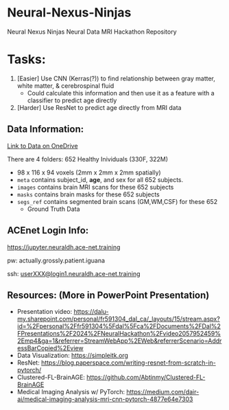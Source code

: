 # Neural-Nexus-Ninjas
Neural Nexus Ninjas Neural Data MRI Hackathon Repository

# Tasks:
1. [Easier] Use CNN (Kerras(?)) to find relationship between gray matter, white matter, & cerebrospinal fluid
    - Could calculate this information and then use it as a feature with a classifier to predict age directly
2. [Harder] Use ResNet to predict age directly from MRI data


## Data Information:
[Link to Data on OneDrive](https://dalu-my.sharepoint.com/personal/fr591304_dal_ca/_layouts/15/onedrive.aspx?id=%2Fpersonal%2Ffr591304%5Fdal%5Fca%2FDocuments%2FData%2FBrain%20Age%20Data&ga=1)

There are 4 folders: 652 Healthy Inividuals (330F, 322M)
- 98 x 116 x 94 voxels (2mm x 2mm x 2mm spatially)
- `meta` contains subject_id, **age**, and sex for all 652 subjects.
- `images` contains brain MRI scans for these 652 subjects
- `masks` contains brain masks for these 652 subjects
- `segs_ref` contains segmented brain scans (GM,WM,CSF) for these 652
    - Ground Truth Data

## ACEnet Login Info:
https://jupyter.neuraldh.ace-net.training

pw: actually.grossly.patient.iguana

ssh: userXXX@login1.neuraldh.ace-net.training

## Resources: (More in PowerPoint Presentation)
- Presentation video: https://dalu-my.sharepoint.com/personal/fr591304_dal_ca/_layouts/15/stream.aspx?id=%2Fpersonal%2Ffr591304%5Fdal%5Fca%2FDocuments%2FDal%2FPresentations%2F2024%2FNeuralHackathon%2Fvideo2057952459%2Emp4&ga=1&referrer=StreamWebApp%2EWeb&referrerScenario=AddressBarCopied%2Eview
- Data Visualization: https://simpleitk.org
- ResNet: https://blog.paperspace.com/writing-resnet-from-scratch-in-pytorch/
- Clustered-FL-BrainAGE: https://github.com/Abtinmy/Clustered-FL-BrainAGE
- Medical Imaging Analysis w/ PyTorch: https://medium.com/dair-ai/medical-imaging-analysis-mri-cnn-pytorch-4877e64e7303
